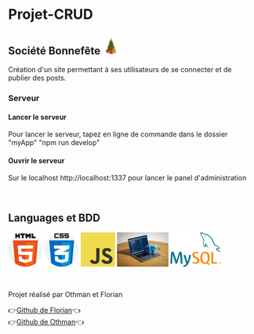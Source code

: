 # Projet-CRUD

## Société Bonnefête ![Cover](https://github.com/florianpoteau/Projet-CRUD/blob/main/image/sapin.jpg)

Création d'un site permettant à ses utilisateurs de se connecter et de publier des posts.

### Serveur

#### Lancer le serveur

Pour lancer le serveur, tapez en ligne de commande dans le dossier "myApp" "npm run develop"

#### Ouvrir le serveur

Sur le localhost http://localhost:1337 pour lancer le panel d'administration

<br>

## Languages et BDD

![Cover](https://github.com/florianpoteau/Projet-CRUD/blob/main/image/html5.png)
![Cover](https://github.com/florianpoteau/Projet-CRUD/blob/main/image/CSS3.png)
![Cover](https://github.com/florianpoteau/Projet-CRUD/blob/main/image/javascript.png)
![Cover](https://github.com/florianpoteau/Projet-CRUD/blob/main/image/php.jpg)
![Cover](https://github.com/florianpoteau/Projet-CRUD/blob/main/image/sql.png)

<br>

Projet réalisé par Othman et Florian

:point_right:<a href= "https://github.com/florianpoteau">Github de Florian</a>:point_left:
<br>
:point_right:<a href="https://github.com/Othman59">Github de Othman</a>:point_left:
